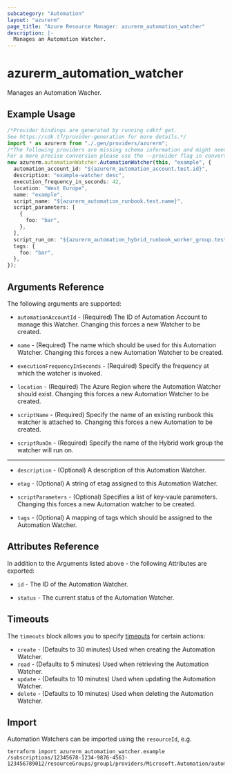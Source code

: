 ```yaml
---
subcategory: "Automation"
layout: "azurerm"
page_title: "Azure Resource Manager: azurerm_automation_watcher"
description: |-
  Manages an Automation Watcher.
---
```


# azurerm\_automation\_watcher

Manages an Automation Wacher.

## Example Usage

```typescript
/*Provider bindings are generated by running cdktf get.
See https://cdk.tf/provider-generation for more details.*/
import * as azurerm from "./.gen/providers/azurerm";
/*The following providers are missing schema information and might need manual adjustments to synthesize correctly: azurerm.
For a more precise conversion please use the --provider flag in convert.*/
new azurerm.automationWatcher.AutomationWatcher(this, "example", {
  automation_account_id: "${azurerm_automation_account.test.id}",
  description: "example-watcher desc",
  execution_frequency_in_seconds: 42,
  location: "West Europe",
  name: "example",
  script_name: "${azurerm_automation_runbook.test.name}",
  script_parameters: [
    {
      foo: "bar",
    },
  ],
  script_run_on: "${azurerm_automation_hybrid_runbook_worker_group.test.name}",
  tags: {
    foo: "bar",
  },
});

```

## Arguments Reference

The following arguments are supported:

*   `automationAccountId` - (Required) The ID of Automation Account to manage this Watcher. Changing this forces a new Watcher to be created.

*   `name` - (Required) The name which should be used for this Automation Watcher. Changing this forces a new Automation Watcher to be created.

*   `executionFrequencyInSeconds` - (Required) Specify the frequency at which the watcher is invoked.

*   `location` - (Required) The Azure Region where the Automation Watcher should exist. Changing this forces a new Automation Watcher to be created.

*   `scriptName` - (Required) Specify the name of an existing runbook this watcher is attached to. Changing this forces a new Automation to be created.

*   `scriptRunOn` - (Required) Specify the name of the Hybrid work group the watcher will run on.

***

*   `description` - (Optional) A description of this Automation Watcher.

*   `etag` - (Optional) A string of etag assigned to this Automation Watcher.

*   `scriptParameters` - (Optional) Specifies a list of key-vaule parameters. Changing this forces a new Automation watcher to be created.

*   `tags` - (Optional) A mapping of tags which should be assigned to the Automation Watcher.

## Attributes Reference

In addition to the Arguments listed above - the following Attributes are exported:

*   `id` - The ID of the Automation Watcher.

*   `status` - The current status of the Automation Watcher.

## Timeouts

The `timeouts` block allows you to specify [timeouts](https://www.terraform.io/language/resources/syntax#operation-timeouts) for certain actions:

* `create` - (Defaults to 30 minutes) Used when creating the Automation Watcher.
* `read` - (Defaults to 5 minutes) Used when retrieving the Automation Watcher.
* `update` - (Defaults to 10 minutes) Used when updating the Automation Watcher.
* `delete` - (Defaults to 10 minutes) Used when deleting the Automation Watcher.

## Import

Automation Watchers can be imported using the `resourceId`, e.g.

```shell
terraform import azurerm_automation_watcher.example /subscriptions/12345678-1234-9876-4563-123456789012/resourceGroups/group1/providers/Microsoft.Automation/automationAccounts/account1/watchers/watch1
```
